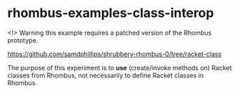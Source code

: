 # rhombus-examples-class-interop

<!> Warning this example requires a patched version of the Rhombus prototype.

https://github.com/samdphillips/shrubbery-rhombus-0/tree/racket-class

The purpose of this experiment is to **use** (create/invoke methods on) Racket
classes from Rhombus, not necessarily to define Racket classes in Rhombus.

